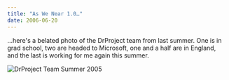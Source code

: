 ```yaml
---
title: "As We Near 1.0…"
date: 2006-06-20
---
```

…here's a belated photo of the DrProject team from last summer.  One is in grad school, two are headed to Microsoft, one and a half are in England, and the last is working for me again this summer.

<img alt="DrProject Team Summer 2005" src="@root/files/2006/06/drproject-2005.jpg" class="centered">
